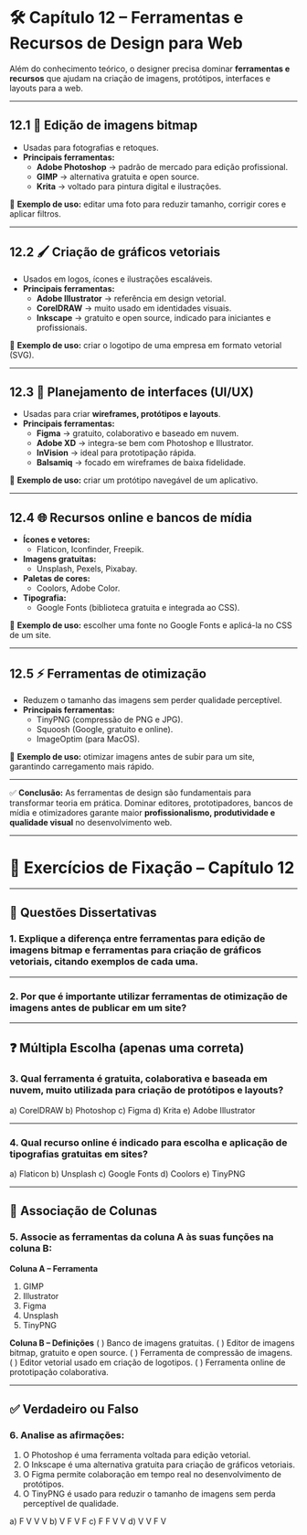 # 🛠️ Capítulo 12 – Ferramentas e Recursos de Design para Web

Além do conhecimento teórico, o designer precisa dominar **ferramentas e recursos** que ajudam na criação de imagens, protótipos, interfaces e layouts para a web.

------

## 12.1 🎨 Edição de imagens bitmap

- Usadas para fotografias e retoques.
- **Principais ferramentas:**
  - **Adobe Photoshop** → padrão de mercado para edição profissional.
  - **GIMP** → alternativa gratuita e open source.
  - **Krita** → voltado para pintura digital e ilustrações.

📌 **Exemplo de uso:** editar uma foto para reduzir tamanho, corrigir cores e aplicar filtros.

------

## 12.2 🖌️ Criação de gráficos vetoriais

- Usados em logos, ícones e ilustrações escaláveis.
- **Principais ferramentas:**
  - **Adobe Illustrator** → referência em design vetorial.
  - **CorelDRAW** → muito usado em identidades visuais.
  - **Inkscape** → gratuito e open source, indicado para iniciantes e profissionais.

📌 **Exemplo de uso:** criar o logotipo de uma empresa em formato vetorial (SVG).

------

## 12.3 🧩 Planejamento de interfaces (UI/UX)

- Usadas para criar **wireframes, protótipos e layouts**.
- **Principais ferramentas:**
  - **Figma** → gratuito, colaborativo e baseado em nuvem.
  - **Adobe XD** → integra-se bem com Photoshop e Illustrator.
  - **InVision** → ideal para prototipação rápida.
  - **Balsamiq** → focado em wireframes de baixa fidelidade.

📌 **Exemplo de uso:** criar um protótipo navegável de um aplicativo.

------

## 12.4 🌐 Recursos online e bancos de mídia

- **Ícones e vetores:**
  - Flaticon, Iconfinder, Freepik.
- **Imagens gratuitas:**
  - Unsplash, Pexels, Pixabay.
- **Paletas de cores:**
  - Coolors, Adobe Color.
- **Tipografia:**
  - Google Fonts (biblioteca gratuita e integrada ao CSS).

📌 **Exemplo de uso:** escolher uma fonte no Google Fonts e aplicá-la no CSS de um site.

------

## 12.5 ⚡ Ferramentas de otimização

- Reduzem o tamanho das imagens sem perder qualidade perceptível.
- **Principais ferramentas:**
  - TinyPNG (compressão de PNG e JPG).
  - Squoosh (Google, gratuito e online).
  - ImageOptim (para MacOS).

📌 **Exemplo de uso:** otimizar imagens antes de subir para um site, garantindo carregamento mais rápido.

------

✅ **Conclusão:**
 As ferramentas de design são fundamentais para transformar teoria em prática. Dominar editores, prototipadores, bancos de mídia e otimizadores garante maior **profissionalismo, produtividade e qualidade visual** no desenvolvimento web.

------

# 📘 Exercícios de Fixação – Capítulo 12

------

## 📝 Questões Dissertativas

### **1.** Explique a diferença entre ferramentas para **edição de imagens bitmap** e ferramentas para **criação de gráficos vetoriais**, citando exemplos de cada uma.

------

### **2.** Por que é importante utilizar **ferramentas de otimização de imagens** antes de publicar em um site?

------

## ❓ Múltipla Escolha (apenas uma correta)

### **3.** Qual ferramenta é **gratuita, colaborativa e baseada em nuvem**, muito utilizada para criação de protótipos e layouts?

a) CorelDRAW
 b) Photoshop
 c) Figma
 d) Krita
 e) Adobe Illustrator

------

### **4.** Qual recurso online é indicado para **escolha e aplicação de tipografias gratuitas em sites**?

a) Flaticon
 b) Unsplash
 c) Google Fonts
 d) Coolors
 e) TinyPNG

------

## 🔗 Associação de Colunas

### **5.** Associe as ferramentas da coluna A às suas funções na coluna B:

**Coluna A – Ferramenta**

1. GIMP
2. Illustrator
3. Figma
4. Unsplash
5. TinyPNG

**Coluna B – Definições**
 (   ) Banco de imagens gratuitas.
 (   ) Editor de imagens bitmap, gratuito e open source.
 (   ) Ferramenta de compressão de imagens.
 (   ) Editor vetorial usado em criação de logotipos.
 (   ) Ferramenta online de prototipação colaborativa.

------

## ✅ Verdadeiro ou Falso

### **6.** Analise as afirmações:

1. O Photoshop é uma ferramenta voltada para edição vetorial.
2. O Inkscape é uma alternativa gratuita para criação de gráficos vetoriais.
3. O Figma permite colaboração em tempo real no desenvolvimento de protótipos.
4. O TinyPNG é usado para reduzir o tamanho de imagens sem perda perceptível de qualidade.

a) F V V V
 b) V F V F
 c) F F V V
 d) V V F V